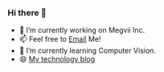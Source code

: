 ### Hi there 👋

- 🔭 I’m currently working on Megvii Inc.
- 📫 Feel free to [Email](mailto:huangzhewei@megvii.com) Me!
- 🌱 I’m currently learning Computer Vision.
- 😄 [My technology blog](hzwer.com)

<!--
**hzwer/hzwer** is a ✨ _special_ ✨ repository because its `README.md` (this file) appears on your GitHub profile.

Here are some ideas to get you started:

- 🔭 I’m currently working on ...
- 🌱 I’m currently learning ...
- 👯 I’m looking to collaborate on ...
- 🤔 I’m looking for help with ...
- 💬 Ask me about ...
- 📫 How to reach me: ...
- 😄 Pronouns: ...
- ⚡ Fun fact: ...
-->
